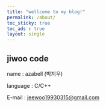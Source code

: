 ```yaml
---
title: "wellcome to my blog!"
permalink: /about/
toc_sticky: true
toc_ads : true
layout: single
---
```


## jiwoo code

name : azabell (박지우)

language : C/C++

E-mail : jeewoo19930315@gmail.com

